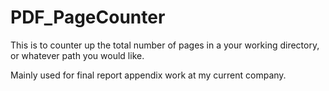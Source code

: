 # PDF_PageCounter

This is to counter up the total number of pages in a your working directory, or whatever path you would like. 

Mainly used for final report appendix work at my current company. 
